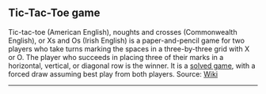 ## Tic-Tac-Toe game

Tic-tac-toe (American English), noughts and crosses (Commonwealth English), or Xs and Os (Irish English) is a paper-and-pencil game for two players who take turns marking the spaces in a three-by-three grid with X or O. The player who succeeds in placing three of their marks in a horizontal, vertical, or diagonal row is the winner. It is a [solved game](https://en.wikipedia.org/wiki/Solved_game), with a forced draw assuming best play from both players. Source: [Wiki](https://en.wikipedia.org/wiki/Solved_game)

---